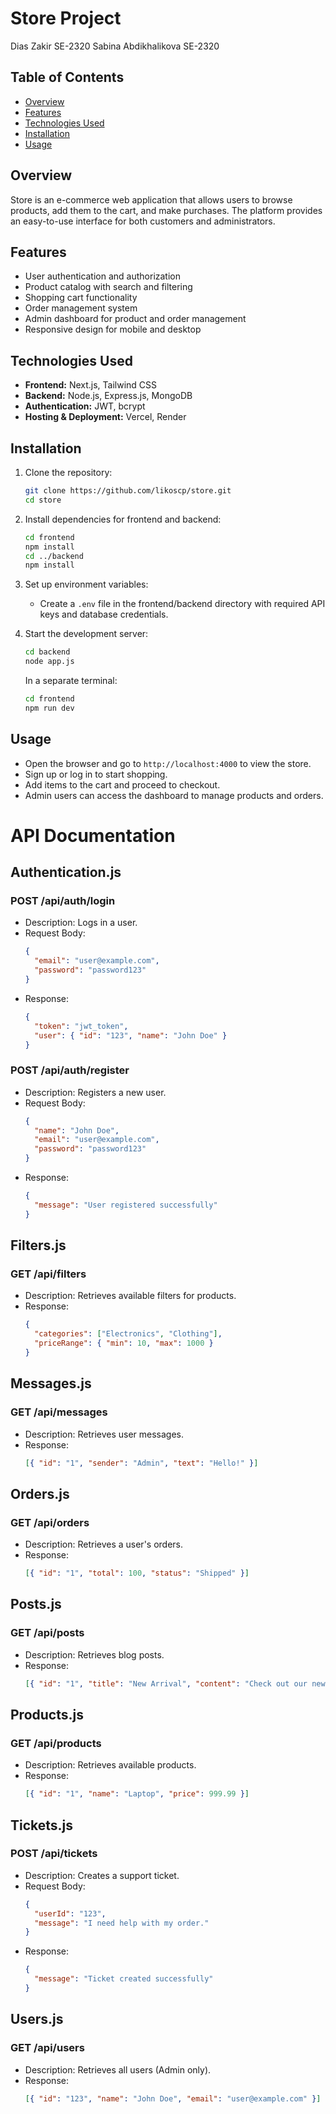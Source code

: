 # Store Project

Dias Zakir SE-2320
Sabina Abdikhalikova SE-2320

## Table of Contents
- [Overview](#overview)
- [Features](#features)
- [Technologies Used](#technologies-used)
- [Installation](#installation)
- [Usage](#usage)

## Overview
Store is an e-commerce web application that allows users to browse products, add them to the cart, and make purchases. The platform provides an easy-to-use interface for both customers and administrators.

## Features
- User authentication and authorization
- Product catalog with search and filtering
- Shopping cart functionality
- Order management system
- Admin dashboard for product and order management
- Responsive design for mobile and desktop

## Technologies Used
- **Frontend:** Next.js, Tailwind CSS
- **Backend:** Node.js, Express.js, MongoDB
- **Authentication:** JWT, bcrypt
- **Hosting & Deployment:** Vercel, Render

## Installation
1. Clone the repository:
   ```bash
   git clone https://github.com/likoscp/store.git
   cd store
   ```
2. Install dependencies for frontend and backend:
   ```bash
   cd frontend
   npm install
   cd ../backend
   npm install
   ```
3. Set up environment variables:
   - Create a `.env` file in the frontend/backend directory with required API keys and database credentials.
   
4. Start the development server:
   ```bash
   cd backend
   node app.js
   ```
   In a separate terminal:
   ```bash
   cd frontend
   npm run dev
   ```

## Usage
- Open the browser and go to `http://localhost:4000` to view the store.
- Sign up or log in to start shopping.
- Add items to the cart and proceed to checkout.
- Admin users can access the dashboard to manage products and orders.

# API Documentation

## Authentication.js
### **POST /api/auth/login**
- Description: Logs in a user.
- Request Body:
  ```json
  {
    "email": "user@example.com",
    "password": "password123"
  }
  ```
- Response:
  ```json
  {
    "token": "jwt_token",
    "user": { "id": "123", "name": "John Doe" }
  }
  ```

### **POST /api/auth/register**
- Description: Registers a new user.
- Request Body:
  ```json
  {
    "name": "John Doe",
    "email": "user@example.com",
    "password": "password123"
  }
  ```
- Response:
  ```json
  {
    "message": "User registered successfully"
  }
  ```

## Filters.js
### **GET /api/filters**
- Description: Retrieves available filters for products.
- Response:
  ```json
  {
    "categories": ["Electronics", "Clothing"],
    "priceRange": { "min": 10, "max": 1000 }
  }
  ```

## Messages.js
### **GET /api/messages**
- Description: Retrieves user messages.
- Response:
  ```json
  [{ "id": "1", "sender": "Admin", "text": "Hello!" }]
  ```

## Orders.js
### **GET /api/orders**
- Description: Retrieves a user's orders.
- Response:
  ```json
  [{ "id": "1", "total": 100, "status": "Shipped" }]
  ```

## Posts.js
### **GET /api/posts**
- Description: Retrieves blog posts.
- Response:
  ```json
  [{ "id": "1", "title": "New Arrival", "content": "Check out our new products." }]
  ```

## Products.js
### **GET /api/products**
- Description: Retrieves available products.
- Response:
  ```json
  [{ "id": "1", "name": "Laptop", "price": 999.99 }]
  ```

## Tickets.js
### **POST /api/tickets**
- Description: Creates a support ticket.
- Request Body:
  ```json
  {
    "userId": "123",
    "message": "I need help with my order."
  }
  ```
- Response:
  ```json
  {
    "message": "Ticket created successfully"
  }
  ```

## Users.js
### **GET /api/users**
- Description: Retrieves all users (Admin only).
- Response:
  ```json
  [{ "id": "123", "name": "John Doe", "email": "user@example.com" }]
  ```
